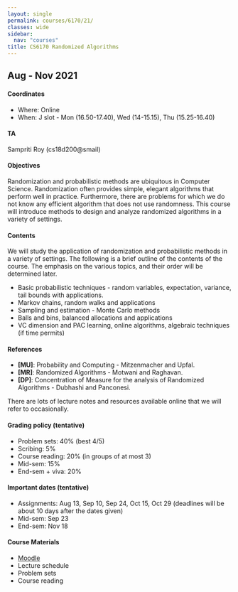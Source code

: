 ```yaml
---
layout: single
permalink: courses/6170/21/
classes: wide
sidebar:
  nav: "courses"
title: CS6170 Randomized Algorithms
---
```


## Aug - Nov 2021

#### <i class="fas fa-map-marker-alt" style="color:DodgerBlue"></i> Coordinates
- Where: Online
- When: J slot - Mon (16.50-17.40), Wed (14-15.15), Thu (15.25-16.40)

#### <i class="fas fa-users" style="color:DodgerBlue"></i> TA
Sampriti Roy (cs18d200@smail)

#### <i class="fas fa-bullseye" style="color:DodgerBlue"></i> Objectives
Randomization and probabilistic methods are ubiquitous in Computer Science. Randomization often provides simple, elegant algorithms that perform well in practice. Furthermore, there are problems for which we do not know any efficient algorithm that does not use randomness. This course will introduce methods to design and analyze randomized algorithms in a variety of settings.

#### <i class="far fa-list-alt" style="color:DodgerBlue"></i> Contents
We will study the application of randomization and probabilistic methods in a variety of settings. The following is a brief outline of the contents of the course. The emphasis on the various topics, and their order will be determined later.
- Basic probabilistic techniques - random variables, expectation, variance, tail bounds with applications.
- Markov chains, random walks and applications
- Sampling and estimation - Monte Carlo methods
- Balls and bins, balanced allocations and applications
- VC dimension and PAC learning, online algorithms, algebraic techniques (if time permits)


#### <i class="fas fa-book" style="color:DodgerBlue"></i> References
 - **[MU]**: Probability and Computing - Mitzenmacher and Upfal.
 - **[MR]**: Randomized Algorithms - Motwani and Raghavan.
 - **[DP]**: Concentration of Measure for the analysis of Randomized Algorithms - Dubhashi and Panconesi.

 There are lots of lecture notes and resources available online that we will refer to occasionally.

#### <i class="fas fa-percentage" style="color:DodgerBlue"></i> Grading policy (tentative)
- Problem sets: 40% (best 4/5)
- Scribing: 5%
- Course reading: 20% (in groups of at most 3)
- Mid-sem: 15%
- End-sem + viva: 20%

#### <i class="far fa-calendar-alt" style="color:DodgerBlue"></i> Important dates (tentative)
- Assignments: Aug 13, Sep 10, Sep 24, Oct 15, Oct 29 (deadlines will be about 10 days after the dates given)
- Mid-sem: Sep 23
- End-sem: Nov 18

#### <i class="fas fa-folder-open" style="color:DodgerBlue"></i> Course Materials
- [Moodle](https://courses.iitm.ac.in/course/view.php?id=425)
- Lecture schedule
- Problem sets
- Course reading

